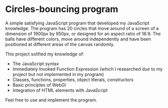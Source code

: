 # Circles-bouncing program
A simple satisfying JavaScript program that developed my JavaScript knowledge.
The program has 20 circles that move around of a screen of a dimension of 1900px by 950px, or designed for an aspect ratio of 16:9.
The balls have different colors, move around independently and have been positioned at different areas of the canvas randomly.

This project solified my knowledge of:
* The JavaScript syntax
* Immediately Invoked Function Expression (which I researched due to my project but not implemented in my program)
* Classes, functions, properties, object literals, constructors
* Basic principles of WebGl
* Integration of HTML elements with JavaScript

Feel free to use and implement the program.
